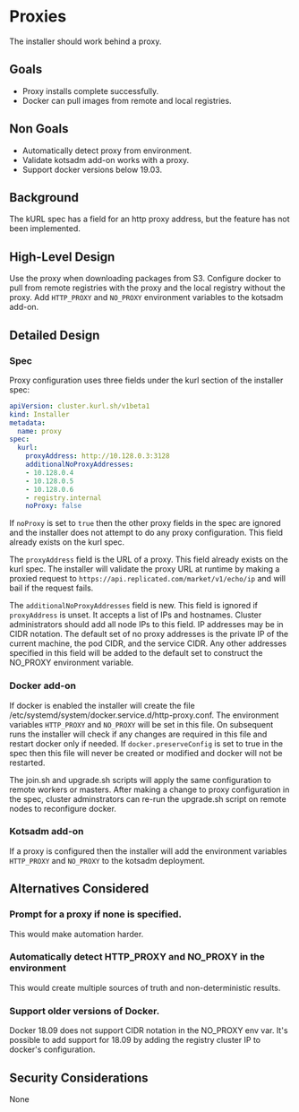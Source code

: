 # Proxies

The installer should work behind a proxy.

## Goals

- Proxy installs complete successfully.
- Docker can pull images from remote and local registries.

## Non Goals

- Automatically detect proxy from environment.
- Validate kotsadm add-on works with a proxy.
- Support docker versions below 19.03.

## Background

The kURL spec has a field for an http proxy address, but the feature has not been implemented.

## High-Level Design

Use the proxy when downloading packages from S3.
Configure docker to pull from remote registries with the proxy and the local registry without the proxy.
Add `HTTP_PROXY` and `NO_PROXY` environment variables to the kotsadm add-on.

## Detailed Design

### Spec

Proxy configuration uses three fields under the kurl section of the installer spec:

```yaml
apiVersion: cluster.kurl.sh/v1beta1
kind: Installer
metadata:
  name: proxy
spec:
  kurl:
    proxyAddress: http://10.128.0.3:3128
    additionalNoProxyAddresses:
    - 10.128.0.4
    - 10.128.0.5
    - 10.128.0.6
    - registry.internal
    noProxy: false
```

If `noProxy` is set to `true` then the other proxy fields in the spec are ignored and the installer does not attempt to do any proxy configuration.
This field already exists on the kurl spec.

The `proxyAddress` field is the URL of a proxy.
This field already exists on the kurl spec.
The installer will validate the proxy URL at runtime by making a proxied request to `https://api.replicated.com/market/v1/echo/ip` and will bail if the request fails.

The `additionalNoProxyAddresses` field is new.
This field is ignored if `proxyAddress` is unset.
It accepts a list of IPs and hostnames.
Cluster administrators should add all node IPs to this field.
IP addresses may be in CIDR notation.
The default set of no proxy addresses is the private IP of the current machine, the pod CIDR, and the service CIDR.
Any other addresses specified in this field will be added to the default set to construct the NO_PROXY environment variable.

### Docker add-on

If docker is enabled the installer will create the file /etc/systemd/system/docker.service.d/http-proxy.conf.
The environment variables `HTTP_PROXY` and `NO_PROXY` will be set in this file.
On subsequent runs the installer will check if any changes are required in this file and restart docker only if needed.
If `docker.preserveConfig` is set to true in the spec then this file will never be created or modified and docker will not be restarted.

The join.sh and upgrade.sh scripts will apply the same configuration to remote workers or masters.
After making a change to proxy configuration in the spec, cluster adminstrators can re-run the upgrade.sh script on remote nodes to reconfigure docker.

### Kotsadm add-on

If a proxy is configured then the installer will add the environment variables `HTTP_PROXY` and `NO_PROXY` to the kotsadm deployment.

## Alternatives Considered

### Prompt for a proxy if none is specified.

This would make automation harder.

### Automatically detect HTTP_PROXY and NO_PROXY in the environment

This would create multiple sources of truth and non-deterministic results.

### Support older versions of Docker.

Docker 18.09 does not support CIDR notation in the NO_PROXY env var.
It's possible to add support for 18.09 by adding the registry cluster IP to docker's configuration.

## Security Considerations

None
